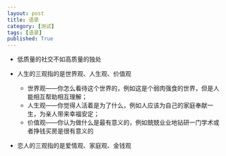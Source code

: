 ```yaml
---
layout: post
title: 语录
category: [测试]
tags: [语录]
published: True
---
```



- 低质量的社交不如高质量的独处


- 人生的三观指的是世界观、人生观、价值观
	- 世界观——你怎么看待这个世界的，例如这是个弱肉强食的世界，但是人能相互帮助相互理解；
	- 人生观——你觉得人活着是为了什么，例如人应该为自己的家庭奉献一生，为亲人带来幸福安定；
	- 价值观——你认为做什么是最有意义的，例如兢兢业业地钻研一门学术或者挣钱买房是很有意义的


- 恋人的三观指的是爱情观、家庭观、金钱观

